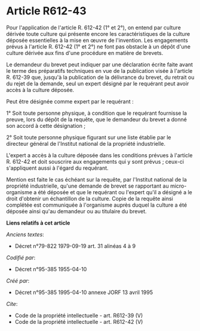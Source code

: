 # Article R612-43

Pour l'application de l'article R. 612-42 (1° et 2°), on entend par culture dérivée toute culture qui présente encore les
caractéristiques de la culture déposée essentielles à la mise en œuvre de l'invention. Les engagements prévus à l'article R.
612-42 (1° et 2°) ne font pas obstacle à un dépôt d'une culture dérivée aux fins d'une procédure en matière de brevets. 

Le demandeur du brevet peut indiquer par une déclaration écrite faite avant le terme des préparatifs techniques en vue de la
publication visée à l'article R. 612-39 que, jusqu'à la publication de la délivrance du brevet, du retrait ou du rejet de la
demande, seul un expert désigné par le requérant peut avoir accès à la culture déposée. 

Peut être désignée comme expert par le requérant : 

1° Soit toute personne physique, à condition que le requérant fournisse la preuve, lors du dépôt de la requête, que le
demandeur du brevet a donné son accord à cette désignation ; 

2° Soit toute personne physique figurant sur une liste établie par le directeur général de l'Institut national de la
propriété industrielle. 

L'expert a accès à la culture déposée dans les conditions prévues à l'article R. 612-42 et doit souscrire aux engagements qui
y sont prévus ; ceux-ci s'appliquent aussi à l'égard du requérant. 

Mention est faite le cas échéant sur la requête, par l'Institut national de la propriété industrielle, qu'une demande de
brevet se rapportant au micro-organisme a été déposée et que le requérant ou l'expert qu'il a désigné a le droit d'obtenir un
échantillon de la culture. Copie de la requête ainsi complétée est communiquée à l'organisme auprès duquel la culture a été
déposée ainsi qu'au demandeur ou au titulaire du brevet.

**Liens relatifs à cet article**

_Anciens textes_:

  - Décret n°79-822 1979-09-19 art. 31 alinéas 4 à 9

_Codifié par_:

  - Décret n°95-385 1955-04-10

_Créé par_:

  - Décret n°95-385 1995-04-10 annexe JORF 13 avril 1995

_Cite_:

  - Code de la propriété intellectuelle - art. R612-39 (V)
  - Code de la propriété intellectuelle - art. R612-42 (V)

